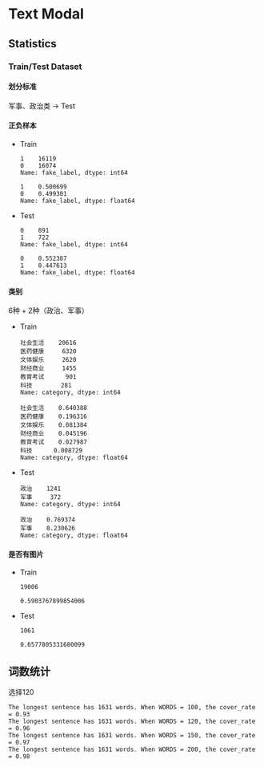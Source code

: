 # Text Modal

## Statistics

### Train/Test Dataset

#### 划分标准

军事、政治类 -> Test

#### 正负样本

- Train

  ```
  1    16119
  0    16074
  Name: fake_label, dtype: int64
  
  1    0.500699
  0    0.499301
  Name: fake_label, dtype: float64
  ```

- Test

  ```
  0    891
  1    722
  Name: fake_label, dtype: int64
  
  0    0.552387
  1    0.447613
  Name: fake_label, dtype: float64
  ```

#### 类别

6种 + 2种（政治、军事）

- Train

  ```
  社会生活    20616
  医药健康     6320
  文体娱乐     2620
  财经商业     1455
  教育考试      901
  科技        281
  Name: category, dtype: int64
  
  社会生活    0.640388
  医药健康    0.196316
  文体娱乐    0.081384
  财经商业    0.045196
  教育考试    0.027987
  科技      0.008729
  Name: category, dtype: float64
  ```

- Test

  ```
  政治    1241
  军事     372
  Name: category, dtype: int64
  
  政治    0.769374
  军事    0.230626
  Name: category, dtype: float64
  ```

#### 是否有图片

- Train

  ```
  19006
  
  0.5903767899854006
  ```

- Test

  ```
  1061
  
  0.6577805331680099
  ```

## 词数统计

选择120

```
The longest sentence has 1631 words. When WORDS = 100, the cover_rate = 0.93
The longest sentence has 1631 words. When WORDS = 120, the cover_rate = 0.96
The longest sentence has 1631 words. When WORDS = 150, the cover_rate = 0.97
The longest sentence has 1631 words. When WORDS = 200, the cover_rate = 0.98
```